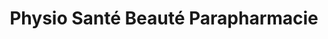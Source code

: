 ---
title: "Physio Santé Beauté Parapharmacie"
url: /pontarlier/physio-sante-beaute-parapharmacie/
shop: Drogerie
---